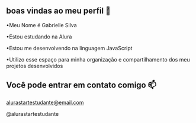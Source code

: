 ## boas vindas ao meu perfil 💞
•Meu Nome é Gabrielle Silva

•Estou estudando na Alura

•Estou me desenvolvendo na linguagem JavaScript

•Utilizo esse espaço para minha organização e compartilhamento dos meu projetos desenvolvidos


## Você pode entrar em contato comigo 📫

alurastartestudante@email.com

@alurastartestudante
